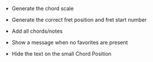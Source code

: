 * Generate the chord scale
* Generate the correct fret position and fret start number
* Add all chords/notes

* Show a message when no favorites are present
* Hide the text on the small Chord Position
